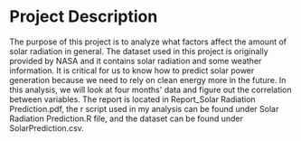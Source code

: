 # Project Description
The purpose of this project is to analyze what factors affect the amount of solar radiation in general. 
The dataset used in this project is originally provided by NASA and it contains solar radiation and some weather information. 
It is critical for us to know how to predict solar power generation because we need to rely on clean energy more in the future. 
In this analysis, we will look at four months' data and figure out the correlation between variables.
The report is located in Report_Solar Radiation Prediction.pdf, the r script used in my analysis can be found under Solar Radiation Prediction.R file, and the dataset can be found under SolarPrediction.csv.
